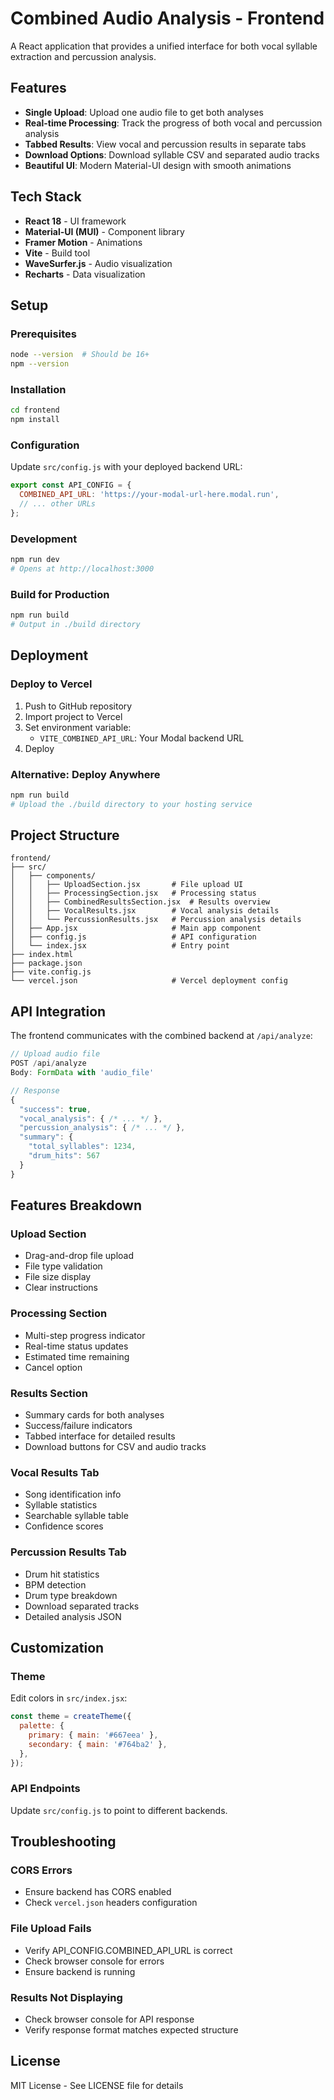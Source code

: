 # Combined Audio Analysis - Frontend

A React application that provides a unified interface for both vocal syllable extraction and percussion analysis.

## Features

- **Single Upload**: Upload one audio file to get both analyses
- **Real-time Processing**: Track the progress of both vocal and percussion analysis
- **Tabbed Results**: View vocal and percussion results in separate tabs
- **Download Options**: Download syllable CSV and separated audio tracks
- **Beautiful UI**: Modern Material-UI design with smooth animations

## Tech Stack

- **React 18** - UI framework
- **Material-UI (MUI)** - Component library
- **Framer Motion** - Animations
- **Vite** - Build tool
- **WaveSurfer.js** - Audio visualization
- **Recharts** - Data visualization

## Setup

### Prerequisites
```bash
node --version  # Should be 16+
npm --version
```

### Installation
```bash
cd frontend
npm install
```

### Configuration

Update `src/config.js` with your deployed backend URL:

```javascript
export const API_CONFIG = {
  COMBINED_API_URL: 'https://your-modal-url-here.modal.run',
  // ... other URLs
};
```

### Development

```bash
npm run dev
# Opens at http://localhost:3000
```

### Build for Production

```bash
npm run build
# Output in ./build directory
```

## Deployment

### Deploy to Vercel

1. Push to GitHub repository
2. Import project to Vercel
3. Set environment variable:
   - `VITE_COMBINED_API_URL`: Your Modal backend URL
4. Deploy

### Alternative: Deploy Anywhere

```bash
npm run build
# Upload the ./build directory to your hosting service
```

## Project Structure

```
frontend/
├── src/
│   ├── components/
│   │   ├── UploadSection.jsx       # File upload UI
│   │   ├── ProcessingSection.jsx   # Processing status
│   │   ├── CombinedResultsSection.jsx  # Results overview
│   │   ├── VocalResults.jsx        # Vocal analysis details
│   │   └── PercussionResults.jsx   # Percussion analysis details
│   ├── App.jsx                     # Main app component
│   ├── config.js                   # API configuration
│   └── index.jsx                   # Entry point
├── index.html
├── package.json
├── vite.config.js
└── vercel.json                     # Vercel deployment config
```

## API Integration

The frontend communicates with the combined backend at `/api/analyze`:

```javascript
// Upload audio file
POST /api/analyze
Body: FormData with 'audio_file'

// Response
{
  "success": true,
  "vocal_analysis": { /* ... */ },
  "percussion_analysis": { /* ... */ },
  "summary": {
    "total_syllables": 1234,
    "drum_hits": 567
  }
}
```

## Features Breakdown

### Upload Section
- Drag-and-drop file upload
- File type validation
- File size display
- Clear instructions

### Processing Section
- Multi-step progress indicator
- Real-time status updates
- Estimated time remaining
- Cancel option

### Results Section
- Summary cards for both analyses
- Success/failure indicators
- Tabbed interface for detailed results
- Download buttons for CSV and audio tracks

### Vocal Results Tab
- Song identification info
- Syllable statistics
- Searchable syllable table
- Confidence scores

### Percussion Results Tab
- Drum hit statistics
- BPM detection
- Drum type breakdown
- Download separated tracks
- Detailed analysis JSON

## Customization

### Theme
Edit colors in `src/index.jsx`:

```javascript
const theme = createTheme({
  palette: {
    primary: { main: '#667eea' },
    secondary: { main: '#764ba2' },
  },
});
```

### API Endpoints
Update `src/config.js` to point to different backends.

## Troubleshooting

### CORS Errors
- Ensure backend has CORS enabled
- Check `vercel.json` headers configuration

### File Upload Fails
- Verify API_CONFIG.COMBINED_API_URL is correct
- Check browser console for errors
- Ensure backend is running

### Results Not Displaying
- Check browser console for API response
- Verify response format matches expected structure

## License

MIT License - See LICENSE file for details

